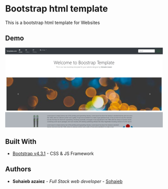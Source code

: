 # Bootstrap html template 

This is a bootstrap html template for Websites
## Demo

![Demonstration](https://github.com/sohaieb/bootstrap-template/blob/master/demo.JPG)

## Built With

* [Bootstrap v4.3.1](https://github.com/twbs/bootstrap/releases/download/v4.3.1/) - CSS & JS Framework
## Authors

* **Sohaieb azaiez** - *Full Stack web developer* - [Sohaieb](https://github.com/sohaieb)
